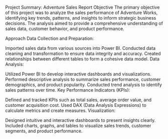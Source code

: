Project Summary: Adventure Sales Report
Objective
The primary objective of this project was to analyze the sales performance of Adventure Works, identifying key trends, patterns, and insights to inform strategic business decisions. The analysis aimed to provide a comprehensive understanding of sales data, customer behavior, and product performance.

Approach
Data Collection and Preparation:

Imported sales data from various sources into Power BI.
Conducted data cleaning and transformation to ensure data integrity and accuracy.
Created relationships between different tables to form a cohesive data model.
Data Analysis:

Utilized Power BI to develop interactive dashboards and visualizations.
Performed descriptive analysis to summarize sales performance, customer demographics, and product popularity.
Conducted trend analysis to identify sales patterns over time.
Key Performance Indicators (KPIs):

Defined and tracked KPIs such as total sales, average order value, and customer acquisition cost.
Used DAX (Data Analysis Expressions) to calculate metrics and create measures.
Visualization:

Designed intuitive and interactive dashboards to present insights clearly.
Included charts, graphs, and tables to visualize sales trends, customer segments, and product performance.

